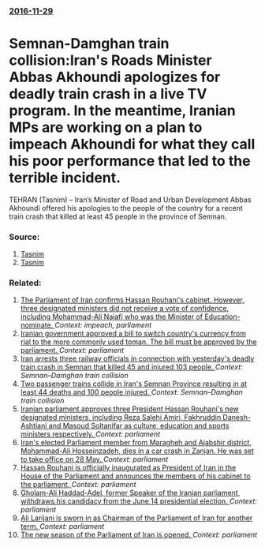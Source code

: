 ### [2016-11-29](/news/2016/11/29/index.md)

# Semnan-Damghan train collision:Iran's Roads Minister Abbas Akhoundi apologizes for deadly train crash in a live TV program. In the meantime, Iranian MPs are working on a plan to impeach Akhoundi for what they call his poor performance that led to the terrible incident. 

TEHRAN (Tasnim) – Iran’s Minister of Road and Urban Development Abbas Akhoundi offered his apologies to the people of the country for a recent train crash that killed at least 45 people in the province of Semnan.


### Source:

1. [Tasnim](https://www.tasnimnews.com/en/news/2016/11/29/1253335/iranian-road-minister-apologizes-for-deadly-train-crash)
2. [Tasnim](https://www.tasnimnews.com/en/news/2016/11/27/1251715/iran-s-railroad-chief-resigns-over-fatal-train-crash)

### Related:

1. [The Parliament of Iran confirms Hassan Rouhani's cabinet. However, three designated ministers did not receive a vote of confidence, including Mohammad-Ali Najafi who was the Minister of Education-nominate. ](/news/2013/08/15/the-parliament-of-iran-confirms-hassan-rouhani-s-cabinet-however-three-designated-ministers-did-not-receive-a-vote-of-confidence-includin.md) _Context: impeach, parliament_
2. [Iranian government approved a bill to switch country's currency from rial to the more commonly used toman. The bill must be approved by the parliament. ](/news/2016/12/9/iranian-government-approved-a-bill-to-switch-country-s-currency-from-rial-to-the-more-commonly-used-toman-the-bill-must-be-approved-by-the.md) _Context: parliament_
3. [Iran arrests three railway officials in connection with yesterday's deadly train crash in Semnan that killed  45 and injured 103 people. ](/news/2016/11/26/iran-arrests-three-railway-officials-in-connection-with-yesterday-s-deadly-train-crash-in-semnan-that-killed-45-and-injured-103-people.md) _Context: Semnan–Damghan train collision_
4. [Two passenger trains collide in Iran's Semnan Province resulting in at least 44 deaths and 100 people injured. ](/news/2016/11/25/two-passenger-trains-collide-in-iran-s-semnan-province-resulting-in-at-least-44-deaths-and-100-people-injured.md) _Context: Semnan–Damghan train collision_
5. [Iranian parliament approves three President Hassan Rouhani's new designated ministers, including Reza Salehi Amiri, Fakhruddin Danesh-Ashtiani and Masoud Soltanifar as culture, education and sports ministers respectively. ](/news/2016/11/1/iranian-parliament-approves-three-president-hassan-rouhani-s-new-designated-ministers-including-reza-salehi-amiri-fakhruddin-danesh-ashtia.md) _Context: parliament_
6. [Iran's elected Parliament member from Maragheh and Ajabshir district, Mohammad-Ali Hosseinzadeh, dies in a car crash in Zanjan. He was set to take office on 28 May. ](/news/2016/05/7/iran-s-elected-parliament-member-from-maragheh-and-ajabshir-district-mohammad-ali-hosseinzadeh-dies-in-a-car-crash-in-zanjan-he-was-set-t.md) _Context: parliament_
7. [Hassan Rouhani is officially inaugurated as President of Iran in the House of the Parliament  and announces the members of his cabinet to the parliament. ](/news/2013/08/4/hassan-rouhani-is-officially-inaugurated-as-president-of-iran-in-the-house-of-the-parliament-and-announces-the-members-of-his-cabinet-to-th.md) _Context: parliament_
8. [Gholam-Ali Haddad-Adel, former Speaker of the Iranian parliament, withdraws his candidacy from the June 14 presidential election. ](/news/2013/06/10/gholam-ali-haddad-adel-former-speaker-of-the-iranian-parliament-withdraws-his-candidacy-from-the-june-14-presidential-election.md) _Context: parliament_
9. [Ali Larijani is sworn in as Chairman of the Parliament of Iran for another term. ](/news/2012/06/11/ali-larijani-is-sworn-in-as-chairman-of-the-parliament-of-iran-for-another-term.md) _Context: parliament_
10. [The new season of the Parliament of Iran is opened. ](/news/2012/05/27/the-new-season-of-the-parliament-of-iran-is-opened.md) _Context: parliament_
